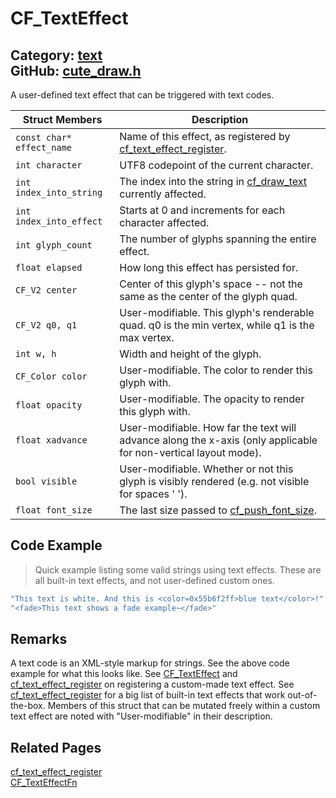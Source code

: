 [](../header.md ':include')

# CF_TextEffect

Category: [text](/api_reference?id=text)  
GitHub: [cute_draw.h](https://github.com/RandyGaul/cute_framework/blob/master/include/cute_draw.h)  
---

A user-defined text effect that can be triggered with text codes.

Struct Members | Description
--- | ---
`const char* effect_name` | Name of this effect, as registered by [cf_text_effect_register](/text/cf_text_effect_register.md).
`int character` | UTF8 codepoint of the current character.
`int index_into_string` | The index into the string in [cf_draw_text](/text/cf_draw_text.md) currently affected.
`int index_into_effect` | Starts at 0 and increments for each character affected.
`int glyph_count` | The number of glyphs spanning the entire effect.
`float elapsed` | How long this effect has persisted for.
`CF_V2 center` | Center of this glyph's space -- not the same as the center of the glyph quad.
`CF_V2 q0, q1` | User-modifiable. This glyph's renderable quad. q0 is the min vertex, while q1 is the max vertex.
`int w, h` | Width and height of the glyph.
`CF_Color color` | User-modifiable. The color to render this glyph with.
`float opacity` | User-modifiable. The opacity to render this glyph with.
`float xadvance` | User-modifiable. How far the text will advance along the x-axis (only applicable for non-vertical layout mode).
`bool visible` | User-modifiable. Whether or not this glyph is visibly rendered (e.g. not visible for spaces ' ').
`float font_size` | The last size passed to [cf_push_font_size](/text/cf_push_font_size.md).

## Code Example

> Quick example listing some valid strings using text effects. These are all built-in text effects, and not user-defined custom ones.

```cpp
"This text is white. And this is <color=0x55b6f2ff>blue text</color>!"
"<fade>This text shows a fade example~</fade>"
```

## Remarks

A text code is an XML-style markup for strings. See the above code example for what this looks like. See [CF_TextEffect](/text/cf_texteffect.md) and
[cf_text_effect_register](/text/cf_text_effect_register.md) on registering a custom-made text effect. See [cf_text_effect_register](/text/cf_text_effect_register.md) for a big list of built-in text effects
that work out-of-the-box. Members of this struct that can be mutated freely within a custom text effect are noted with "User-modifiable"
in their description.

## Related Pages

[cf_text_effect_register](/text/cf_text_effect_register.md)  
[CF_TextEffectFn](/text/cf_texteffectfn.md)  
